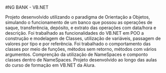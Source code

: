 #NG BANK - VB.NET

Projeto desenvolvido utilizando o paradigma de Orientação a Objetos, simulando o funcionamento de um banco que possou as operações de saque, transferência, depósito, e extrato das operações com data/hora e descrição. 
Foi trabalhado as funcionalidades do VB.NET em POO a construção e modelagem de Classes, utilização de variáveis, passagem de valores por tipo e por referência. Foi trabalhado o comportamento das classes por meio de funções, métodos sem retorno, métodos com vários argumentos. Comprenção da utilização de NameSpaces e componto classes dentro de NameSpaces. 
Projeto desenvolvido ao longo das aulas do curso de formação em VB.NET da Alura.
